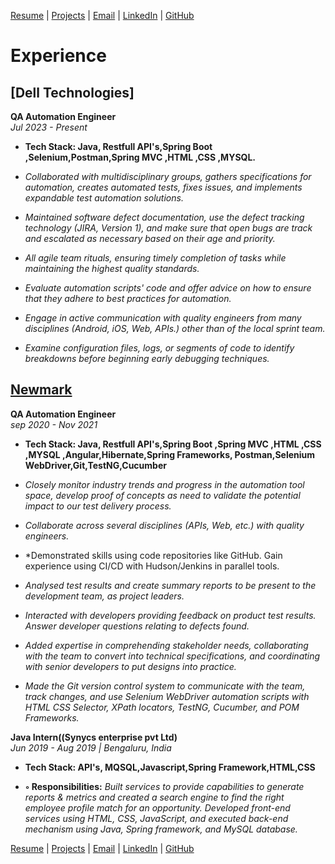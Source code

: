 [Resume](https://docs.google.com/document/d/1B08FaDKsW7_bMqF2xs1xwX_twvAydccB/edit?usp=drive_link&ouid=106239973580370921309&rtpof=true&sd=true) | [Projects](projects.md#projects) | [Email](mailto:keerthanakusu258@gmail.com) | [LinkedIn](http://linkedin.com/in/keerthana-reddy-ft25) | [GitHub](https://github.com/KeerthanaReddy1125)

# Experience

## [Dell Technologies]
**QA Automation Engineer**  
*Jul 2023 - Present*
- **Tech Stack: Java, Restfull API's,Spring Boot ,Selenium,Postman,Spring MVC ,HTML ,CSS ,MYSQL.**
  
-	*Collaborated with multidisciplinary groups, gathers specifications for automation, creates automated tests, fixes issues, and implements expandable test automation solutions.*
- *Maintained software defect documentation, use the defect tracking technology (JIRA, Version 1), and make sure that open bugs are track and escalated as necessary based on their age and priority.* 
-	*All agile team rituals, ensuring timely completion of tasks while maintaining the highest quality standards.*
-	*Evaluate automation scripts' code and offer advice on how to ensure that they adhere to best practices for automation.*
-	*Engage in active communication with quality engineers from many disciplines (Android, iOS, Web, APIs.) other than of the local sprint team.* 
-	*Examine configuration files, logs, or segments of code to identify breakdowns before beginning early debugging techniques.*



## [Newmark](https://www.nmrk.com/)
**QA Automation Engineer**  
*sep 2020 - Nov 2021*
- **Tech Stack: Java, Restfull API's,Spring Boot ,Spring MVC ,HTML ,CSS ,MYSQL ,Angular,Hibernate,Spring Frameworks, Postman,Selenium WebDriver,Git,TestNG,Cucumber**

-	*Closely monitor industry trends and progress in the automation tool space, develop proof of concepts as need to validate the potential impact to our test delivery process.*
-	*Collaborate across several disciplines (APIs, Web, etc.) with quality engineers.*
-	*Demonstrated skills using code repositories like GitHub. Gain experience using CI/CD with Hudson/Jenkins in parallel tools. 
-	*Analysed test results and create summary reports to be present to the development team, as project leaders.*
-	*Interacted with developers providing feedback on product test results. Answer developer questions relating to defects found.*
-	*Added expertise in comprehending stakeholder needs, collaborating with the team to convert into technical specifications, and coordinating with senior developers to put designs into practice.*
-	*Made the Git version control system to communicate with the team, track changes, and use Selenium WebDriver automation scripts with HTML CSS Selector, XPath locators, TestNG, Cucumber, and POM Frameworks.*

  

**Java Intern((Synycs enterprise pvt Ltd)**  
*Jun 2019 - Aug 2019 | Bengaluru, India*
- **Tech Stack: API's, MQSQL,Javascript,Spring Framework,HTML,CSS**
  
- **◦	Responsibilities:** *Built services to provide capabilities to generate reports & metrics and created a search engine to find the right employee profile match for an opportunity. Developed front-end services using HTML, CSS, JavaScript, and executed back-end mechanism using Java, Spring framework, and MySQL database.*

[Resume](https://docs.google.com/document/d/1B08FaDKsW7_bMqF2xs1xwX_twvAydccB/edit?usp=drive_link&ouid=106239973580370921309&rtpof=true&sd=true) | [Projects](projects.md#projects) | [Email](mailto:keerthanakudu258@gmail.com) | [LinkedIn](http://linkedin.com/in/keerthana-reddy-ft25) | [GitHub](https://github.com/KeerthanaReddy1125)
